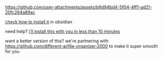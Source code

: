 



https://github.com/user-attachments/assets/b9d94bd4-5f04-4ff1-ad21-20fc264a89ac

[check how to install it](https://youtu.be/jtmGLLjdOZo) in obsidian

need help? [i'll install this with you in less than 10 minutes](https://cal.com/louis030195/screenpipe)

want a better version of this? we're partnering with https://github.com/different-ai/file-organizer-2000 to make it super smooth for you



